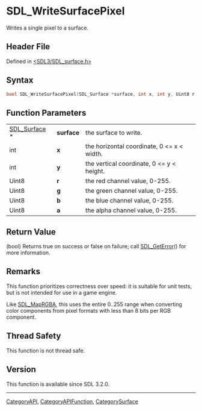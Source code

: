 # SDL_WriteSurfacePixel

Writes a single pixel to a surface.

## Header File

Defined in [<SDL3/SDL_surface.h>](https://github.com/libsdl-org/SDL/blob/main/include/SDL3/SDL_surface.h)

## Syntax

```c
bool SDL_WriteSurfacePixel(SDL_Surface *surface, int x, int y, Uint8 r, Uint8 g, Uint8 b, Uint8 a);
```

## Function Parameters

|                              |             |                                            |
| ---------------------------- | ----------- | ------------------------------------------ |
| [SDL_Surface](SDL_Surface) * | **surface** | the surface to write.                      |
| int                          | **x**       | the horizontal coordinate, 0 <= x < width. |
| int                          | **y**       | the vertical coordinate, 0 <= y < height.  |
| Uint8                        | **r**       | the red channel value, 0-255.              |
| Uint8                        | **g**       | the green channel value, 0-255.            |
| Uint8                        | **b**       | the blue channel value, 0-255.             |
| Uint8                        | **a**       | the alpha channel value, 0-255.            |

## Return Value

(bool) Returns true on success or false on failure; call
[SDL_GetError](SDL_GetError)() for more information.

## Remarks

This function prioritizes correctness over speed: it is suitable for unit
tests, but is not intended for use in a game engine.

Like [SDL_MapRGBA](SDL_MapRGBA), this uses the entire 0..255 range when
converting color components from pixel formats with less than 8 bits per
RGB component.

## Thread Safety

This function is not thread safe.

## Version

This function is available since SDL 3.2.0.

----
[CategoryAPI](CategoryAPI), [CategoryAPIFunction](CategoryAPIFunction), [CategorySurface](CategorySurface)


